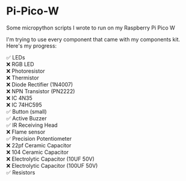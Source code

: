 # Pi-Pico-W

Some micropython scripts I wrote to run on my Raspberry Pi Pico W

I'm trying to use every component that came with my components kit. Here's my progress:



✅ LEDs  
❌ RGB LED  
❌ Photoresistor  
❌ Thermistor  
❌ Diode Rectifier (1N4007)  
❌ NPN Transistor (PN2222)  
❌ IC 4N35  
❌ IC 74HC595  
✅ Button (small)  
✅ Active Buzzer  
✅ IR Receiving Head  
❌ Flame sensor  
✅ Precision Potentiometer  
❌ 22pf Ceramic Capacitor  
❌ 104 Ceramic Capacitor  
❌ Electrolytic Capacitor (10UF 50V)  
❌ Electrolytic Capacitor (100UF 50V)  
✅ Resistors  
